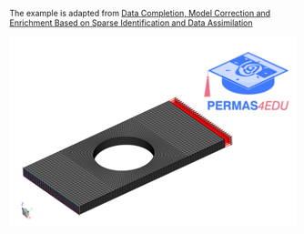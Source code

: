 The example is adapted from [Data Completion, Model Correction and Enrichment Based on Sparse Identification and Data Assimilation](https://doi.org/10.3390/app12157458)

![Plate with a hole](plate_with_hole.png)
